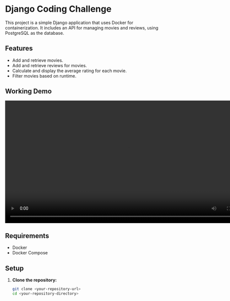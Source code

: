 # Django Coding Challenge

This project is a simple Django application that uses Docker for containerization. It includes an API for managing movies and reviews, using PostgreSQL as the database.

## Features

- Add and retrieve movies.
- Add and retrieve reviews for movies.
- Calculate and display the average rating for each movie.
- Filter movies based on runtime.

## Working Demo

<video width="800" controls>
  <source src="Moview_Demo.mp4" type="video/mp4">
  Your browser does not support the video tag.
</video>

## Requirements

- Docker
- Docker Compose

## Setup

1. **Clone the repository:**

   ```bash
   git clone <your-repository-url>
   cd <your-repository-directory>
